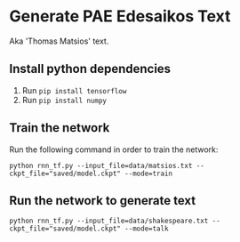 # Generate PAE Edesaikos Text

Aka 'Thomas Matsios' text.

## Install python dependencies

1. Run ``pip install tensorflow``
2. Run ``pip install numpy``

## Train the network

Run the following command in order to train the network:

``python rnn_tf.py --input_file=data/matsios.txt --ckpt_file="saved/model.ckpt" --mode=train``

## Run the network to generate text

``python rnn_tf.py --input_file=data/shakespeare.txt --ckpt_file="saved/model.ckpt" --mode=talk``
